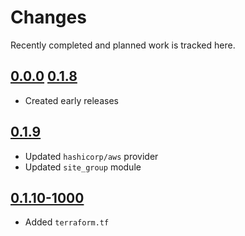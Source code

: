 # Changes
Recently completed and planned work is tracked here.

## [0.0.0](.) [0.1.8](.)
- Created early releases

## [0.1.9](.)
- Updated `hashicorp/aws` provider
- Updated `site_group` module

## [0.1.10-1000](.)
- Added `terraform.tf`
